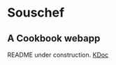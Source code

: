 # Souschef
## A Cookbook webapp
README under construction. [KDoc](https://hamiltonjim.github.io/souschef/index.html)
